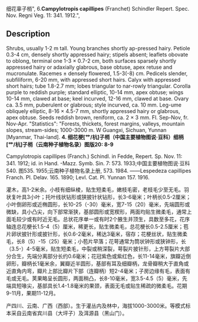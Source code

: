 细花辜子梢",
6.**Campylotropis capillipes** (Franchet) Schindler Repert. Spec. Nov. Regni Veg. 11: 341. 1912.",

## Description
Shrubs, usually 1-2 m tall. Young branches shortly ap-pressed hairy. Petiole 0.3-4 cm, densely shortly appressed hairy; stipels absent; leaflets obovate to oblong, terminal one 1-3 × 0.7-2 cm, both surfaces sparsely shortly appressed hairy or adaxially glabrous, base obtuse, apex retuse and mucronulate. Racemes ± densely flowered, 1.5-3(-8) cm. Pedicels slender, subfiliform, 6-20 mm, with appressed short hairs. Calyx with appressed short hairs; tube 1.8-2.7 mm; lobes triangular to nar-rowly triangular. Corolla purple to reddish purple; standard elliptic, 10-14 mm, apex obtuse; wings 10-14 mm, clawed at base; keel incurved, 12-16 mm, clawed at base. Ovary ca. 3.5 mm, puberulent or glabrous; style incurved, ca. 10 mm. Leg-ume obliquely elliptic, 8-16 × 4.5-7 mm, shortly appressed hairy or glabrous, apex obtuse. Seeds reddish brown, reniform, ca. 2 × 3 mm. Fl. Sep-Nov, fr. Nov-Apr.
  "Statistics": "Forests, thickets, forest margins, valleys, mountain slopes, stream-sides; 1000-3000 m. W Guangxi, Sichuan, Yunnan [Myanmar, Thai-land].
**4. 细花梗[艹/杭]子梢（中国主要植物图说·豆科）细柄[艹/杭]子梢（云南种子植物名录）图版20: 8-9**

Campylotropis capillipes (Franch.) Schindl. in Fedde, Repert. Sp. Nov. 11: 341. 1912; id. in Hand. -Mazz. Symb. Sin. 7: 573. 1933;中国主要植物图说·豆科540. 图535. 1955;云南种子植物名录上册, 573. 1984. ——Lespedeza capillipes Franch. Pl. Delav. 165. 1890; Levl. Cat. Pl. Yunnan 157. 1916.

灌木，高1-2米余。小枝有细纵棱，贴生短柔毛，嫩枝毛密，老枝毛少至无毛。羽状复叶具3小叶；托叶线状钻形或狭披针状钻形，长3-6毫米；叶柄长0.5-2厘米；小叶倒卵形或近椭圆形，长10-25（-30）毫米，宽7-15（20）毫米，先端圆形或微缺，具小凸尖，向下部常渐狭，基部圆形或宽楔形，两面均贴生微柔毛，通常上面毛较少或有时近无毛。总状花序单一或有时2个腋生并顶生，具数至多花，花序轴连总花梗长1.5-4（5）厘米，稀更长，贴生微柔毛，总花梗长0.5-2.5厘米；苞片卵状披针形或披针形，长0.6-2毫米，稀达3毫米，宿存；花梗丝状，贴生微柔毛，长8（5）-15（25）毫米；小苞片早落；花萼通常为筒状钟形或狭钟形，长（3.5-）4-5毫米，贴生短柔毛，中裂或稍深裂，萼裂片披针形，上方萼裂片大部分合生，先端分离部分长约0.6毫米；花冠紫色或紫红色，长11-14毫米，旗瓣近倒卵形，瓣柄长1毫米余，翼瓣近半圆形，基部有耳及细瓣柄，龙骨瓣稍大于直角或近直角内弯，瓣片上部比瓣片下部（连瓣柄）短2-4毫米；子房边缘有毛，表面有毛或无毛。荚果略呈长圆形，两面稍凸，长8-10毫米，宽3.5-4.5（5）毫米，先端具短喙尖，基部具长1.4-1.8毫米的果颈，表面无毛或贴生稀疏的微柔毛。花期9-11月，果期11-12月。

产四川、云南、广西（西部）。生于灌丛内及林中，海拔1000-3000米。等模式标本采自云南省宾川县（大坪子）及洱源县（黑山门）。
